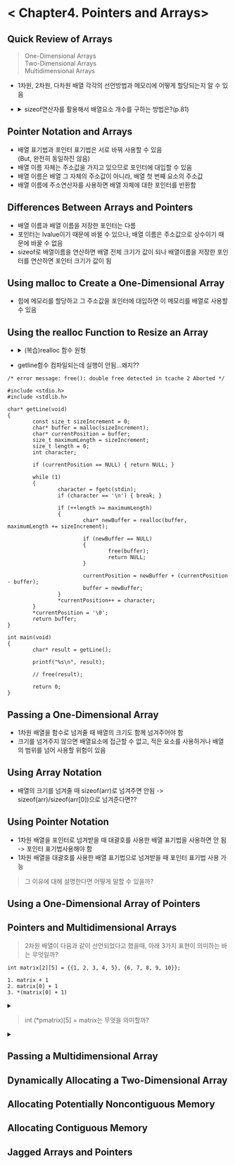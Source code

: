 < Chapter4. Pointers and Arrays>
===

Quick Review of Arrays
---
> One-Dimensional Arrays  
> Two-Dimensional Arrays  
> Multidimensional Arrays  
- 1차원, 2차원, 다차원 배열 각각의 선언방법과 메모리에 어떻게 할당되는지 알 수 있음 

- <details>
   <summary>sizeof연산자를 활용해서 배열요소 개수를 구하는 방법은?(p.81)</summary>
   <div markdown="1">
    sizeof(array) / sizeof(element)
   </div>
  </details>


Pointer Notation and Arrays
---
- 배열 표기법과 포인터 표기법은 서로 바꿔 사용할 수 있음   
  (But, 완전히 동일하진 않음)  
- 배열 이름 자체는 주소값을 가지고 있으므로 포인터에 대입할 수 있음
- 배열 이름은 배열 그 자체의 주소값이 아니라, 배열 첫 번째 요소의 주소값
- 배열 이름에 주소연산자를 사용하면 배열 자체에 대한 포인터를 반환함 


Differences Between Arrays and Pointers
---
- 배열 이름과 배열 이름을 저장한 포인터는 다름 
- 포인터는 lvalue이기 때문에 바뀔 수 있으나, 배열 이름은 주소값으로 상수이기 때문에 바꿀 수 없음
- sizeof로 배열이름을 연산하면 배열 전체 크기가 값이 되나 배열이름을 저장한 포인터를 연산하면 포인터 크기가 값이 됨 

Using malloc to Create a One-Dimensional Array
---
- 힙에 메모리를 할당하고 그 주소값을 포인터에 대입하면 이 메모리를 배열로 사용할 수 있음 

Using the realloc Function to Resize an Array
---
- <details>
   <summary>(복습)realloc 함수 원형</summary>
   <div markdown="1">
      void* realloc(void* ptr, size_t size);
   </div>
   </details>

- getline함수 컴파일되는데 실행이 안됨...왜지?? 
````
/* error message: free(): double free detected in tcache 2 Aborted */

#include <stdio.h>
#include <stdlib.h>

char* getLine(void)
{
        const size_t sizeIncrement = 0;
        char* buffer = malloc(sizeIncrement);
        char* currentPosition = buffer;
        size_t maximumLength = sizeIncrement;
        size_t length = 0;
        int character;

        if (currentPosition == NULL) { return NULL; }

        while (1)
        {
                character = fgetc(stdin);
                if (character == '\n') { break; }

                if (++length >= maximumLength)
                {
                        char* newBuffer = realloc(buffer, maximumLength += sizeIncrement);

                        if (newBuffer == NULL)
                        {
                                free(buffer);
                                return NULL;
                        }

                        currentPosition = newBuffer + (currentPosition - buffer);
                        buffer = newBuffer;
                }
                *currentPosition++ = character;
        }
        *currentPosition = '\0';
        return buffer;
}

int main(void)
{
        char* result = getLine();

        printf("%s\n", result);

        // free(result);

        return 0;
}
````
   
Passing a One-Dimensional Array
---

- 1차원 배열을 함수로 넘겨줄 때 배열의 크기도 함께 넘겨주어야 함
- 크기를 넘겨주지 않으면 배열요소에 접근할 수 없고, 적은 요소를 사용하거나 배열의 범위를 넘어 사용할 위험이 있음 

Using Array Notation
---
- 배열의 크기를 넘겨줄 때 sizeof(arr)로 넘겨주면 안됨 -> sizeof(arr)/sizeof(arr[0])으로 넘겨준다면?? 

Using Pointer Notation
---
- 1차원 배열을 포인터로 넘겨받을 때 대괄호를 사용한 배열 표기법을 사용하면 안 됨 -> 포인터 표기법사용해야 함 
- 1차원 배열을 대괄호를 사용한 배열 표기법으로 넘겨받을 때 포인터 표기법 사용 가능

> 그 이유에 대해 설명한다면 어떻게 말할 수 있을까? 

Using a One-Dimensional Array of Pointers
---

Pointers and Multidimensional Arrays
---
> 2차원 배열이 다음과 같이 선언되었다고 했을때, 아래 3가지 표현이 의미하는 바는 무엇일까? 

````  
int matrix[2][5] = {{1, 2, 3, 4, 5}, {6, 7, 8, 9, 10}}; 

1. matrix + 1  
2. matrix[0] + 1
3. *(matrix[0] + 1)
````

<details>
 <summary></summary>
 <div markdown="1">
 1. 두 번째 배열(행)의 주솟값을 의미한다. 6으로 시작하는 두번째 배열의 주솟값이다. matrix[1]의 값과 동일하다.  
 2. 첫 번째 배열(행)의 두 번째 값의 주솟값을 의미한다.  
 3. 첫 번째 배열(행)의 두 번째 값인 2를 의미한다. 
 </div>
</details>  

> int (*pmatrix)[5] = matrix는 무엇을 의미할까?  

<details>
 <summary></summary>
 <div markdown="1">
 2차원 배열인 matrix를 가리키는 포인터 배열을 의미한다. 
 </div>
</details>    

Passing a Multidimensional Array
---

Dynamically Allocating a Two-Dimensional Array
---

Allocating Potentially Noncontiguous Memory
---

Allocating Contiguous Memory
---

Jagged Arrays and Pointers
---

